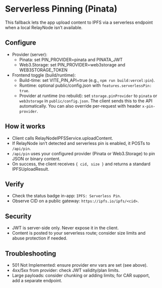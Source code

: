 # Serverless Pinning (Pinata)

This fallback lets the app upload content to IPFS via a serverless endpoint when a local RelayNode isn’t available.

## Configure

- Provider (server):
  - Pinata: set PIN_PROVIDER=pinata and PINATA_JWT
  - Web3.Storage: set PIN_PROVIDER=web3storage and WEB3STORAGE_TOKEN
- Frontend toggle (build/runtime):
  - Build-time: set VITE_PIN_API=true (e.g., `npm run build:vercel:pin`).
  - Runtime: optional public/config.json with `features.serverlessPin: true`.
  - Provider at runtime (no rebuild): set `storage.pinProvider` to `pinata` or `web3storage` in `public/config.json`. The client sends this to the API automatically. You can also override per-request with header `x-pin-provider`.

## How it works

- Client calls RelayNodeIPFSService.uploadContent.
- If RelayNode isn’t detected and serverless pin is enabled, it POSTs to `/api/pin`.
- `/api/pin` uses your configured provider (Pinata or Web3.Storage) to pin JSON or binary content.
- On success, the client receives `{ cid, size }` and returns a standard IPFSUploadResult.

## Verify

- Check the status badge in-app: `IPFS: Serverless Pin`.
- Observe CID on a public gateway: `https://ipfs.io/ipfs/<cid>`.

## Security

- JWT is server-side only. Never expose it in the client.
- Content is posted to your serverless route; consider size limits and abuse protection if needed.

## Troubleshooting

- 501 Not Implemented: ensure provider env vars are set (see above).
- 4xx/5xx from provider: check JWT validity/plan limits.
- Large payloads: consider chunking or adding limits; for CAR support, add a separate endpoint.
